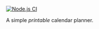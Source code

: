 [![Node.js CI](https://github.com/nickbreen/planner/actions/workflows/node.js.yml/badge.svg)](https://github.com/nickbreen/planner/actions/workflows/node.js.yml)

A simple _printable_ calendar planner.
